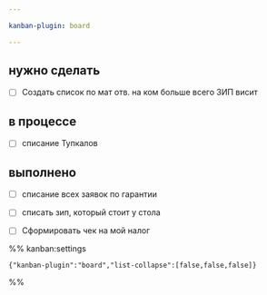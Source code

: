 ```yaml
---

kanban-plugin: board

---
```


## нужно сделать

- [ ] Создать список по мат отв. на ком больше всего ЗИП висит


## в процессе

- [ ] списание Тупкалов


## выполнено

- [ ] списание всех заявок по гарантии
- [ ] списать зип, который стоит у стола
- [ ] Сформировать чек на мой налог




%% kanban:settings
```
{"kanban-plugin":"board","list-collapse":[false,false,false]}
```
%%